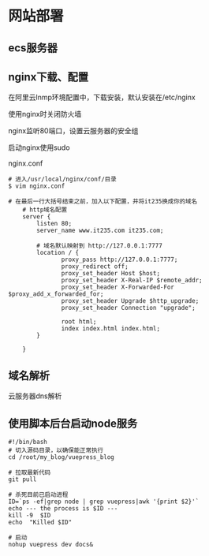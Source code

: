 # 网站部署

## ecs服务器



## nginx下载、配置

在阿里云lnmp环境配置中，下载安装，默认安装在/etc/nginx

使用nginx时关闭防火墙

nginx监听80端口，设置云服务器的安全组

启动nginx使用sudo

nginx.conf

```shell
# 进入/usr/local/nginx/conf/目录
$ vim nginx.conf

# 在最后一行大括号结束之前，加入以下配置，并将it235换成你的域名
	# http域名配置
	server {
    	listen 80;
    	server_name www.it235.com it235.com;
    	
    	# 域名默认映射到 http://127.0.0.1:7777
        location / {
               proxy_pass http://127.0.0.1:7777;
               proxy_redirect off;
               proxy_set_header Host $host;
               proxy_set_header X-Real-IP $remote_addr;
               proxy_set_header X-Forwarded-For $proxy_add_x_forwarded_for;
               proxy_set_header Upgrade $http_upgrade;
               proxy_set_header Connection "upgrade";

               root html;
               index index.html index.html;
        }
    
	}

```



## 域名解析

云服务器dns解析

## 使用脚本后台启动node服务

```shell
#!/bin/bash
# 切入源码目录，以确保能正常执行
cd /root/my_blog/vuepress_blog

# 拉取最新代码
git pull

# 杀死目前已启动进程
ID=`ps -ef|grep node | grep vuepress|awk '{print $2}'`
echo --- the process is $ID ---
kill -9  $ID
echo  "Killed $ID"

# 启动
nohup vuepress dev docs&

```

